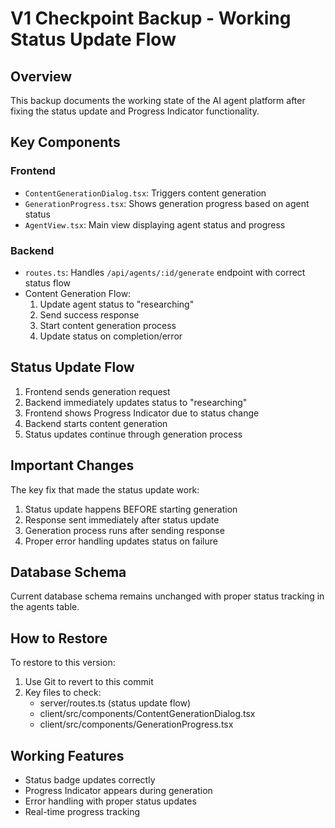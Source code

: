 # V1 Checkpoint Backup - Working Status Update Flow

## Overview
This backup documents the working state of the AI agent platform after fixing the status update and Progress Indicator functionality.

## Key Components

### Frontend
- `ContentGenerationDialog.tsx`: Triggers content generation
- `GenerationProgress.tsx`: Shows generation progress based on agent status
- `AgentView.tsx`: Main view displaying agent status and progress

### Backend
- `routes.ts`: Handles `/api/agents/:id/generate` endpoint with correct status flow
- Content Generation Flow:
  1. Update agent status to "researching"
  2. Send success response
  3. Start content generation process
  4. Update status on completion/error

## Status Update Flow
1. Frontend sends generation request
2. Backend immediately updates status to "researching"
3. Frontend shows Progress Indicator due to status change
4. Backend starts content generation
5. Status updates continue through generation process

## Important Changes
The key fix that made the status update work:
1. Status update happens BEFORE starting generation
2. Response sent immediately after status update
3. Generation process runs after sending response
4. Proper error handling updates status on failure

## Database Schema
Current database schema remains unchanged with proper status tracking in the agents table.

## How to Restore
To restore to this version:
1. Use Git to revert to this commit
2. Key files to check:
   - server/routes.ts (status update flow)
   - client/src/components/ContentGenerationDialog.tsx
   - client/src/components/GenerationProgress.tsx

## Working Features
- Status badge updates correctly
- Progress Indicator appears during generation
- Error handling with proper status updates
- Real-time progress tracking
